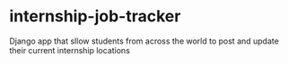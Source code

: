 internship-job-tracker
======================

Django app that sllow students from across the world to post and update their current internship locations

